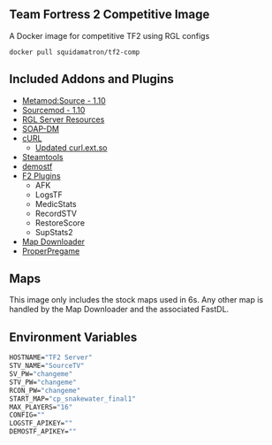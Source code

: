 ## Team Fortress 2 Competitive Image

A Docker image for competitive TF2 using RGL configs

```
docker pull squidamatron/tf2-comp
```

## Included Addons and Plugins

- [Metamod:Source - 1.10](https://www.sourcemm.net/)
- [Sourcemod - 1.10](https://www.sourcemod.net/)
- [RGL Server Resources](https://github.com/RGLgg/server-resources-updater)
- [SOAP-DM](https://github.com/sapphonie/SOAP-TF2DM)
- [cURL](https://storage.googleapis.com/google-code-archive-downloads/v2/code.google.com/sourcemod-curl-extension/curl_1.3.0.0.zip)
	- [Updated curl.ext.so](https://forums.alliedmods.net/showpost.php?p=2432337&postcount=182)
- [Steamtools](https://builds.limetech.io/?p=steamtools)
- [demostf](https://github.com/demostf/plugin)
- [F2 Plugins](https://www.teamfortress.tv/13598/?page=1#post-1)
	- AFK
	- LogsTF
	- MedicStats
	- RecordSTV
	- RestoreScore
	- SupStats2
- [Map Downloader](https://github.com/nutcity/mapdownloader)
- [ProperPregame](https://github.com/nutcity/ProperPregame)

## Maps

This image only includes the stock maps used in 6s. Any other map is handled by the Map Downloader and the associated FastDL.

## Environment Variables

```dockerfile
HOSTNAME="TF2 Server"
STV_NAME="SourceTV"
SV_PW="changeme"
STV_PW="changeme"
RCON_PW="changeme"
START_MAP="cp_snakewater_final1"
MAX_PLAYERS="16"
CONFIG=""
LOGSTF_APIKEY=""
DEMOSTF_APIKEY=""
```
